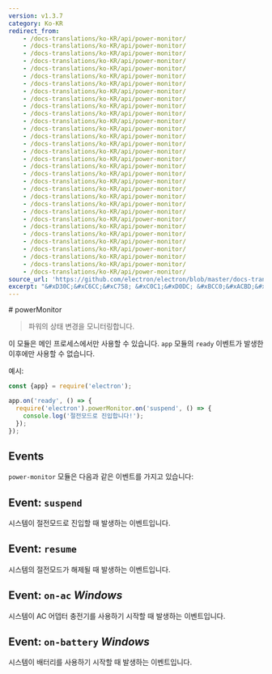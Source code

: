```yaml
---
version: v1.3.7
category: Ko-KR
redirect_from:
    - /docs-translations/ko-KR/api/power-monitor/
    - /docs-translations/ko-KR/api/power-monitor/
    - /docs-translations/ko-KR/api/power-monitor/
    - /docs-translations/ko-KR/api/power-monitor/
    - /docs-translations/ko-KR/api/power-monitor/
    - /docs-translations/ko-KR/api/power-monitor/
    - /docs-translations/ko-KR/api/power-monitor/
    - /docs-translations/ko-KR/api/power-monitor/
    - /docs-translations/ko-KR/api/power-monitor/
    - /docs-translations/ko-KR/api/power-monitor/
    - /docs-translations/ko-KR/api/power-monitor/
    - /docs-translations/ko-KR/api/power-monitor/
    - /docs-translations/ko-KR/api/power-monitor/
    - /docs-translations/ko-KR/api/power-monitor/
    - /docs-translations/ko-KR/api/power-monitor/
    - /docs-translations/ko-KR/api/power-monitor/
    - /docs-translations/ko-KR/api/power-monitor/
    - /docs-translations/ko-KR/api/power-monitor/
    - /docs-translations/ko-KR/api/power-monitor/
    - /docs-translations/ko-KR/api/power-monitor/
    - /docs-translations/ko-KR/api/power-monitor/
    - /docs-translations/ko-KR/api/power-monitor/
    - /docs-translations/ko-KR/api/power-monitor/
    - /docs-translations/ko-KR/api/power-monitor/
    - /docs-translations/ko-KR/api/power-monitor/
    - /docs-translations/ko-KR/api/power-monitor/
    - /docs-translations/ko-KR/api/power-monitor/
    - /docs-translations/ko-KR/api/power-monitor/
    - /docs-translations/ko-KR/api/power-monitor/
    - /docs-translations/ko-KR/api/power-monitor/
    - /docs-translations/ko-KR/api/power-monitor/
    - /docs-translations/ko-KR/api/power-monitor/
source_url: 'https://github.com/electron/electron/blob/master/docs-translations/ko-KR/api/power-monitor.md'
excerpt: "&#xD30C;&#xC6CC;&#xC758; &#xC0C1;&#xD0DC; &#xBCC0;&#xACBD;&#xC744; &#xBAA8;&#xB2C8;&#xD130;&#xB9C1;&#xD569;&#xB2C8;&#xB2E4;."
---
```


﻿# powerMonitor

> 파워의 상태 변경을 모니터링합니다.

이 모듈은 메인 프로세스에서만 사용할 수 있습니다. `app` 모듈의 `ready` 이벤트가
발생한 이후에만 사용할 수 없습니다.

예시:

```javascript
const {app} = require('electron');

app.on('ready', () => {
  require('electron').powerMonitor.on('suspend', () => {
    console.log('절전모드로 진입합니다!');
  });
});
```

## Events

`power-monitor` 모듈은 다음과 같은 이벤트를 가지고 있습니다:

## Event: `suspend`

시스템이 절전모드로 진입할 때 발생하는 이벤트입니다.

## Event: `resume`

시스템의 절전모드가 해제될 때 발생하는 이벤트입니다.

## Event: `on-ac` _Windows_

시스템이 AC 어뎁터 충전기를 사용하기 시작할 때 발생하는 이벤트입니다.

## Event: `on-battery` _Windows_

시스템이 배터리를 사용하기 시작할 때 발생하는 이벤트입니다.
